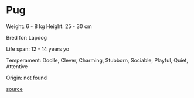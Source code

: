 # Pug

Weight: 6 - 8 kg
Height: 25 - 30 cm

Bred for: Lapdog

Life span: 12 - 14 years yo

Temperament: Docile, Clever, Charming, Stubborn, Sociable, Playful, Quiet, Attentive

Origin: not found

[source](https://api.thedogapi.com/v1/breeds/201)
